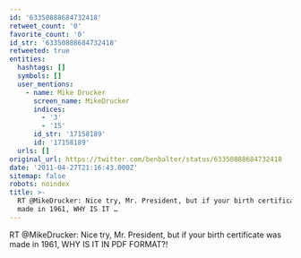 ```yaml
---
id: '63350888684732418'
retweet_count: '0'
favorite_count: '0'
id_str: '63350888684732418'
retweeted: true
entities:
  hashtags: []
  symbols: []
  user_mentions:
    - name: Mike Drucker
      screen_name: MikeDrucker
      indices:
        - '3'
        - '15'
      id_str: '17158189'
      id: '17158189'
  urls: []
original_url: https://twitter.com/benbalter/status/63350888684732418
date: '2011-04-27T21:16:43.000Z'
sitemap: false
robots: noindex
title: >-
  RT @MikeDrucker: Nice try, Mr. President, but if your birth certificate was
  made in 1961, WHY IS IT …
---
```


RT @MikeDrucker: Nice try, Mr. President, but if your birth certificate was made in 1961, WHY IS IT IN PDF FORMAT?!